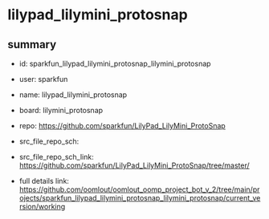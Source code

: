 # lilypad_lilymini_protosnap
 
## summary 
* id: sparkfun_lilypad_lilymini_protosnap_lilymini_protosnap
* user: sparkfun
* name: lilypad_lilymini_protosnap
* board: lilymini_protosnap
* repo: https://github.com/sparkfun/LilyPad_LilyMini_ProtoSnap



* src_file_repo_sch: 
* src_file_repo_sch_link: https://github.com/sparkfun/LilyPad_LilyMini_ProtoSnap/tree/master/
* full details link: https://github.com/oomlout/oomlout_oomp_project_bot_v_2/tree/main/projects/sparkfun_lilypad_lilymini_protosnap_lilymini_protosnap/current_version/working  







